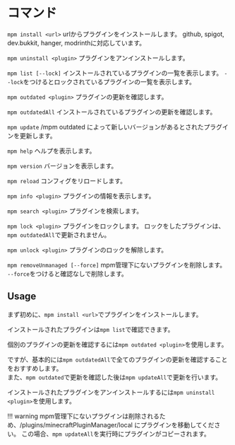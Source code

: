 # コマンド

`mpm install <url>`
urlからプラグインをインストールします。
github, spigot, dev.bukkit, hanger, modrinthに対応しています。

`mpm uninstall <plugin>`
プラグインをアンインストールします。

`mpm list [--lock]`
インストールされているプラグインの一覧を表示します。
`--lock`をつけるとロックされているプラグインの一覧を表示します。

`mpm outdated <plugin>`
プラグインの更新を確認します。

`mpm outdatedAll`
インストールされているプラグインの更新を確認します。

`mpm update`
/mpm outdated によって新しいバージョンがあるとされたプラグインを更新します。

`mpm help`
ヘルプを表示します。

`mpm version`
バージョンを表示します。

`mpm reload`
コンフィグをリロードします。

`mpm info <plugin>`
プラグインの情報を表示します。

`mpm search <plugin>`
プラグインを検索します。

`mpm lock <plugin>`
プラグインをロックします。
ロックをしたプラグインは、`mpm outdatedAll`で更新されません。

`mpm unlock <plugin>`
プラグインのロックを解除します。

`mpm removeUnmanaged [--force]`
mpm管理下にないプラグインを削除します。
`--force`をつけると確認なしで削除します。


## Usage
まず初めに、`mpm install <url>`でプラグインをインストールします。<br>

インストールされたプラグインは`mpm list`で確認できます。<br>

個別のプラグインの更新を確認するには`mpm outdated <plugin>`を使用します。<br>

ですが、基本的には`mpm outdatedAll`で全てのプラグインの更新を確認することをおすすめします。<br>
また、`mpm outdated`で更新を確認した後は`mpm updateAll`で更新を行います。<br>

インストールされたプラグインをアンインストールするには`mpm uninstall <plugin>`を使用します。<br>

!!! warning
    mpm管理下にないプラグインは削除されるため、/plugins/minecraftPluginManager/local にプラグインを移動してください。
    この場合、`mpm updateAll`を実行時にプラグインがコピーされます。

